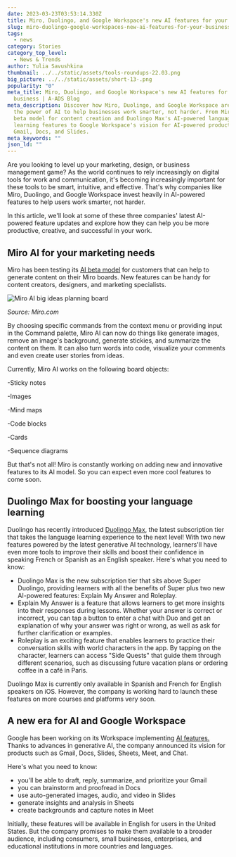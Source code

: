 ```yaml
---
date: 2023-03-23T03:53:14.330Z
title: Miro, Duolingo, and Google Workspace's new AI features for your business
slug: miro-duolingo-google-workspaces-new-ai-features-for-your-business
tags:
  - news
category: Stories
category_top_level:
  - News & Trends
author: Yulia Savushkina
thumbnail: ../../static/assets/tools-roundups-22.03.png
big_picture: ../../static/assets/short-13-.png
popularity: "0"
meta_title: Miro, Duolingo, and Google Workspace's new AI features for your
  business | A-ADS Blog
meta_description: Discover how Miro, Duolingo, and Google Workspace are using
  the power of AI to help businesses work smarter, not harder. From Miro's AI
  beta model for content creation and Duolingo Max's AI-powered language
  learning features to Google Workspace's vision for AI-powered products like
  Gmail, Docs, and Slides.
meta_keywords: ""
json_ld: ""
---
```

Are you looking to level up your marketing, design, or business management game? As the world continues to rely increasingly on digital tools for work and communication, it's becoming increasingly important for these tools to be smart, intuitive, and effective. That's why companies like Miro, Duolingo, and Google Workspace invest heavily in AI-powered features to help users work smarter, not harder. 

In this article, we'll look at some of these three companies' latest AI-powered feature updates and explore how they can help you be more productive, creative, and successful in your work.

## Miro AI for your marketing needs

Miro has been testing its [AI beta model](https://help.miro.com/hc/en-us/articles/10180187913746-Introducing-Miro-AI) for customers that can help to generate content on their Miro boards. New features can be handy for content creators, designers, and marketing specialists. 

![Miro AI big ideas planning board](https://lh3.googleusercontent.com/J5sEpUfKTOhRXRMTAIdtPEB4fct4GPch08rYh9agrR6kCeYPrxEssOzbTzu9p4dSZcxXKyViuv5pdUW5YKO_TNXwMcREvasUdzDrFvG0eB1qfTuEoJfGfL_HQ_uhCzKrPdM-1M3Ar6iyPFs9QtwCa4I "Miro AI big ideas planning board")

*Source: Miro.com*

By choosing specific commands from the context menu or providing input in the Command palette, Miro AI can now do things like generate images, remove an image's background, generate stickies, and summarize the content on them. It can also turn words into code, visualize your comments and even create user stories from ideas.

Currently, Miro AI works on the following board objects:

\-Sticky notes 

\-Images

\-Mind maps 

\-Code blocks 

\-Cards 

\-Sequence diagrams

But that's not all! Miro is constantly working on adding new and innovative features to its AI model. So you can expect even more cool features to come soon.

## Duolingo Max for boosting your language learning

Duolingo has recently introduced [Duolingo Max](https://blog.duolingo.com/duolingo-max/), the latest subscription tier that takes the language learning experience to the next level! With two new features powered by the latest generative AI technology, learners'll have even more tools to improve their skills and boost their confidence in speaking French or Spanish as an English speaker. Here's what you need to know:

* Duolingo Max is the new subscription tier that sits above Super Duolingo, providing learners with all the benefits of Super plus two new AI-powered features: Explain My Answer and Roleplay.
* Explain My Answer is a feature that allows learners to get more insights into their responses during lessons. Whether your answer is correct or incorrect, you can tap a button to enter a chat with Duo and get an explanation of why your answer was right or wrong, as well as ask for further clarification or examples.
* Roleplay is an exciting feature that enables learners to practice their conversation skills with world characters in the app. By tapping on the character, learners can access "Side Quests" that guide them through different scenarios, such as discussing future vacation plans or ordering coffee in a café in Paris.

Duolingo Max is currently only available in Spanish and French for English speakers on iOS. However, the company is working hard to launch these features on more courses and platforms very soon.

## A new era for AI and Google Workspace

Google has been working on its Workspace implementing [AI features.](https://workspace.google.com/blog/product-announcements/generative-ai) Thanks to advances in generative AI, the company announced its vision for products such as Gmail, Docs, Slides, Sheets, Meet, and Chat. 

Here's what you need to know:

* you'll be able to draft, reply, summarize, and prioritize your Gmail
* you can brainstorm and proofread in Docs
* use auto-generated images, audio, and video in Slides
* generate insights and analysis in Sheets
* create backgrounds and capture notes in Meet

Initially, these features will be available in English for users in the United States. But the company promises to make them available to a broader audience, including consumers, small businesses, enterprises, and educational institutions in more countries and languages.